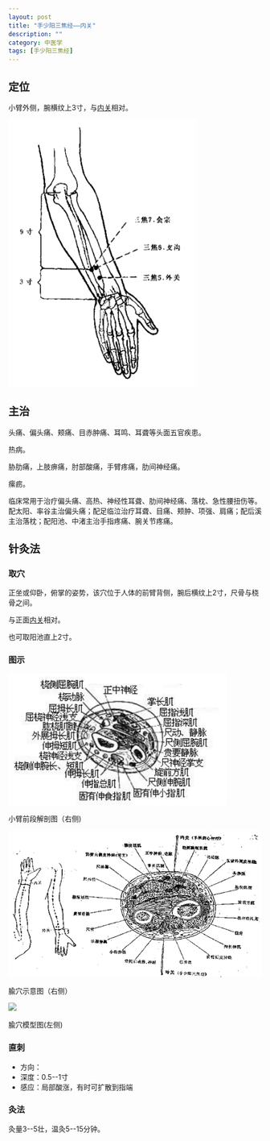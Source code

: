 ```yaml
---
layout: post
title: "手少阳三焦经——内关"
description: ""
category: 中医学 
tags: [手少阳三焦经]
---
```



## 定位

小臂外侧，腕横纹上3寸，与[内关](/2013/11/01/acupoint_PC6_neiguan.html)相对。


![](/images/TCM/channels/TE5-7.png)

## 主治

头痛、偏头痛、颊痛、目赤肿痛、耳鸣、耳聋等头面五官疾患。

热病。

胁肋痛，上肢痹痛，肘部酸痛，手臂疼痛，肋间神经痛。

瘰疬。


临床常用于治疗偏头痛、高热、神经性耳聋、肋间神经痛、落枕、急性腰扭伤等。配太阳、率谷主治偏头痛；配足临泣治疗耳聋、目痛、颊肿、项强、肩痛；配后溪主治落枕；配阳池、中渚主治手指疼痛、腕关节疼痛。

## 针灸法

### 取穴

正坐或仰卧，俯掌的姿势，该穴位于人体的前臂背侧，腕后横纹上2寸，尺骨与桡骨之间。

与正面[内关](/2013/11/01/acupoint_PC6_neiguan.html)相对。

也可取阳池直上2寸。

### 图示

![](/images/TCM/topography/forearm_lower.png)

小臂前段解剖图（右侧)

![](/images/TCM/acupoint/PC6_TE5.png)

腧穴示意图（右侧）

![](/images/TCM/acupoint/model.png)

腧穴模型图(左侧)

### 直刺

- 方向：
- 深度：0.5--1寸
- 感应：局部酸涨，有时可扩散到指端




### 灸法

灸量3--5壮，温灸5--15分钟。

